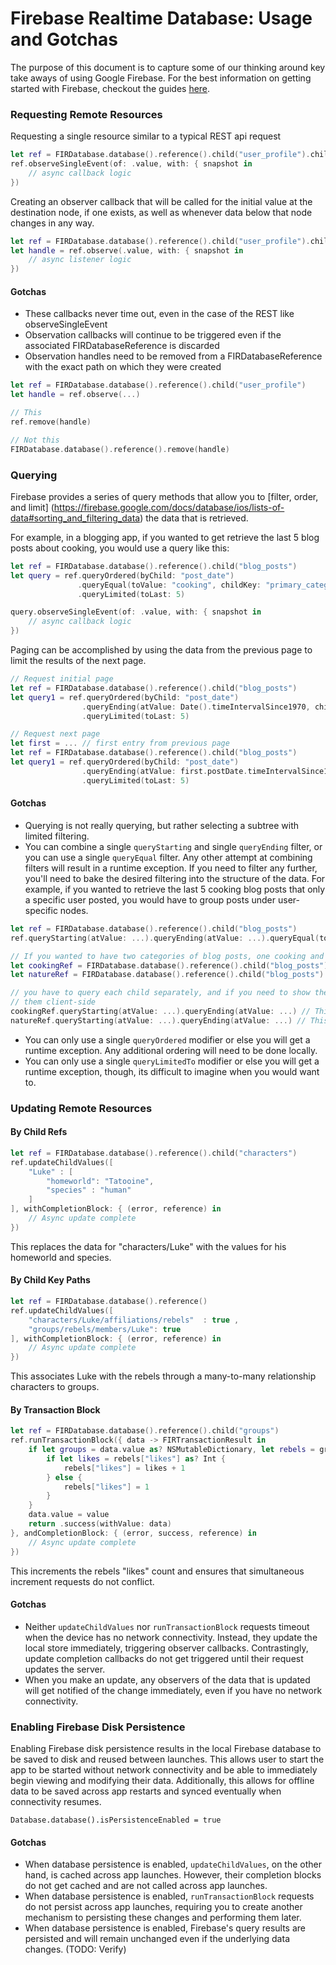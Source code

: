 # Firebase Realtime Database: Usage and Gotchas

The purpose of this document is to capture some of our thinking around key take aways of using Google Firebase. For the best information on getting started with Firebase, checkout the guides [here](https://firebase.google.com/docs/database/).

### Requesting Remote Resources

Requesting a single resource similar to a typical REST api request

```swift
let ref = FIRDatabase.database().reference().child("user_profile").child(userIdentifier)
ref.observeSingleEvent(of: .value, with: { snapshot in
    // async callback logic
})
```

Creating an observer callback that will be called for the initial value at the destination node, if one exists, as well as whenever data below that node changes in any way.

```swift
let ref = FIRDatabase.database().reference().child("user_profile").child(userIdentifier)
let handle = ref.observe(.value, with: { snapshot in
    // async listener logic
})
```

#### Gotchas

* These callbacks never time out, even in the case of the REST like observeSingleEvent
* Observation callbacks will continue to be triggered even if the associated FIRDatabaseReference is discarded
* Observation handles need to be removed from a FIRDatabaseReference with the exact path on which they were created

```swift
let ref = FIRDatabase.database().reference().child("user_profile")
let handle = ref.observe(...)

// This
ref.remove(handle)

// Not this
FIRDatabase.database().reference().remove(handle)
```

### Querying

Firebase provides a series of query methods that allow you to [filter, order, and limit] (https://firebase.google.com/docs/database/ios/lists-of-data#sorting_and_filtering_data) the data that is retrieved.

For example, in a blogging app, if you wanted to get retrieve the last 5 blog posts about cooking, you would use a query like this:

```swift
let ref = FIRDatabase.database().reference().child("blog_posts")
let query = ref.queryOrdered(byChild: "post_date")
               .queryEqual(toValue: "cooking", childKey: "primary_category")
               .queryLimited(toLast: 5)

query.observeSingleEvent(of: .value, with: { snapshot in
    // async callback logic
})
```

Paging can be accomplished by using the data from the previous page to limit the results of the next page.

```swift
// Request initial page
let ref = FIRDatabase.database().reference().child("blog_posts")
let query1 = ref.queryOrdered(byChild: "post_date")
                .queryEnding(atValue: Date().timeIntervalSince1970, childKey: "post_date")
                .queryLimited(toLast: 5)

// Request next page
let first = ... // first entry from previous page
let ref = FIRDatabase.database().reference().child("blog_posts")
let query1 = ref.queryOrdered(byChild: "post_date")
                .queryEnding(atValue: first.postDate.timeIntervalSince1970, childKey: "post_date")
                .queryLimited(toLast: 5)

```

#### Gotchas

* Querying is not really querying, but rather selecting a subtree with limited filtering.
* You can combine a single `queryStarting` and single `queryEnding` filter, or you can use a single `queryEqual` filter. Any other attempt at combining filters will result in a runtime exception. If you need to filter any further, you'll need to bake the desired filtering into the structure of the data. For example, if you wanted to retrieve the last 5 cooking blog posts that only a specific user posted, you would have to group posts under user-specific nodes.

```swift
let ref = FIRDatabase.database().reference().child("blog_posts")
ref.queryStarting(atValue: ...).queryEnding(atValue: ...).queryEqual(toValue: ...) // Runtime Error

// If you wanted to have two categories of blog posts, one cooking and one nature, you would store two separate children:
let cookingRef = FIRDatabase.database().reference().child("blog_posts").child("cooking")
let natureRef = FIRDatabase.database().reference().child("blog_posts").child("nature")

// you have to query each child separately, and if you need to show them both, combine
// them client-side
cookingRef.queryStarting(atValue: ...).queryEnding(atValue: ...) // This is ok, checks out.
natureRef.queryStarting(atValue: ...).queryEnding(atValue: ...) // This is ok, checks out.

```

* You can only use a single `queryOrdered` modifier or else you will get a runtime exception. Any additional ordering will need to be done locally.
* You can only use a single `queryLimitedTo` modifier or else you will get a runtime exception, though, its difficult to imagine when you would want to.

### Updating Remote Resources

#### By Child Refs

```swift
let ref = FIRDatabase.database().reference().child("characters")
ref.updateChildValues([
    "Luke" : [
        "homeworld": "Tatooine",
        "species" : "human"
    ]
], withCompletionBlock: { (error, reference) in
    // Async update complete
})
```

This replaces the data for "characters/Luke" with the values for his homeworld and species.

#### By Child Key Paths

```swift
let ref = FIRDatabase.database().reference()
ref.updateChildValues([
    "characters/Luke/affiliations/rebels"  : true ,
    "groups/rebels/members/Luke": true
], withCompletionBlock: { (error, reference) in
    // Async update complete
})
```

This associates Luke with the rebels through a many-to-many relationship characters to groups.

#### By Transaction Block

```swift
let ref = FIRDatabase.database().reference().child("groups")
ref.runTransactionBlock({ data -> FIRTransactionResult in
    if let groups = data.value as? NSMutableDictionary, let rebels = groups["rebels"] as? NSMutableDictionary {
        if let likes = rebels["likes"] as? Int {
            rebels["likes"] = likes + 1
        } else {
            rebels["likes"] = 1
        }
    }
    data.value = value
    return .success(withValue: data)
}, andCompletionBlock: { (error, success, reference) in
    // Async update complete
})
```

This increments the rebels "likes" count and ensures that simultaneous increment requests do not conflict.

#### Gotchas

* Neither `updateChildValues` nor `runTransactionBlock` requests timeout when the device has no network connectivity. Instead, they update the local store immediately, triggering observer callbacks. Contrastingly, update completion callbacks do not get triggered until their request updates the server.
* When you make an update, any observers of the data that is updated will get notified of the change immediately, even if you have no network connectivity.

### Enabling Firebase Disk Persistence

Enabling Firebase disk persistence results in the local Firebase database to be saved to disk and reused between launches. This allows user to start the app to be started without network connectivity and be able to immediately begin viewing and modifying their data. Additionally, this allows for  offline data to be saved across app restarts and synced eventually when connectivity resumes.

`Database.database().isPersistenceEnabled = true`

#### Gotchas

* When database persistence is enabled, `updateChildValues`, on the other hand, is cached across app launches. However, their completion blocks do not get cached and are not called across app launches.
* When database persistence is enabled, `runTransactionBlock` requests do not persist across app launches, requiring you to create another mechanism to persisting these changes and performing them later.
* When database persistence is enabled, Firebase's query results are persisted and will remain unchanged even if the underlying data changes. (TODO: Verify)
